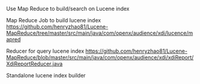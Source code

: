Use Map Reduce to build/search on Lucene index

Map Reduce Job to build lucene index
https://github.com/henryzhao81/Lucene-MapReduce/tree/master/src/main/java/com/openx/audience/xdi/lucence/mapred

Reducer for query lucene index
https://github.com/henryzhao81/Lucene-MapReduce/blob/master/src/main/java/com/openx/audience/xdi/xdiReport/XdiReportReducer.java

Standalone lucene index builder




